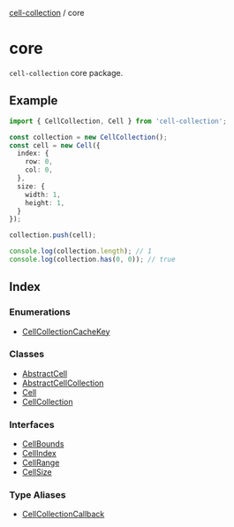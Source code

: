 [cell-collection](../modules.md) / core

# core

`cell-collection` core package.

## Example

```ts
import { CellCollection, Cell } from 'cell-collection';

const collection = new CellCollection();
const cell = new Cell({
  index: {
    row: 0,
    col: 0,
  },
  size: {
    width: 1,
    height: 1,
  }
});

collection.push(cell);

console.log(collection.length); // 1
console.log(collection.has(0, 0)); // true
```

## Index

### Enumerations

- [CellCollectionCacheKey](enumerations/CellCollectionCacheKey.md)

### Classes

- [AbstractCell](classes/AbstractCell.md)
- [AbstractCellCollection](classes/AbstractCellCollection.md)
- [Cell](classes/Cell.md)
- [CellCollection](classes/CellCollection.md)

### Interfaces

- [CellBounds](interfaces/CellBounds.md)
- [CellIndex](interfaces/CellIndex.md)
- [CellRange](interfaces/CellRange.md)
- [CellSize](interfaces/CellSize.md)

### Type Aliases

- [CellCollectionCallback](type-aliases/CellCollectionCallback.md)
